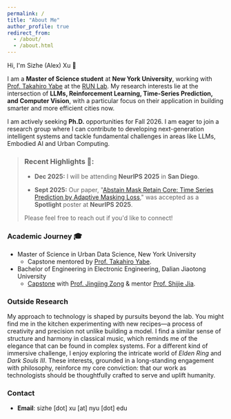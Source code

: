 ```yaml
---
permalink: /
title: "About Me"
author_profile: true
redirect_from: 
  - /about/
  - /about.html
---
```


<style>
.page__content p:first-of-type {
  margin-top: 1em;
}
</style>

Hi, I'm Sizhe (Alex) Xu 👋

I am a **Master of Science student** at **New York University**, working with [Prof. Takahiro Yabe][Takahiro Yabe-link] at the [RUN Lab][RUN lab-link]. My research interests lie at the intersection of **LLMs, Reinforcement Learning, Time-Series Prediction, and Computer Vision**, with a particular focus on their application in building smarter and more efficient cities now.

I am actively seeking **Ph.D.** opportunities for Fall 2026. I am eager to join a research group where I can contribute to developing next-generation intelligent systems and tackle fundamental challenges in areas like LLMs, Embodied AI and Urban Computing.

> ### Recent Highlights 🎉:
> * **Dec 2025:** I will be attending **NeurIPS 2025** in **San Diego**. 
> 
> * **Sept 2025:** Our paper, "[Abstain Mask Retain Core: Time Series Prediction by Adaptive Masking Loss][paper-link]," was accepted as a **Spotlight** poster at **NeurIPS 2025**.
> 
> Please feel free to reach out if you'd like to connect!

### Academic Journey 🎓

- Master of Science in Urban Data Science, New York University
  - Capstone mentored by [Prof. Takahiro Yabe][Takahiro Yabe-link].
- Bachelor of Engineering in Electronic Engineering, Dalian Jiaotong University
  - [Capstone][undergrad capstone-link] with [Prof. Jingjing Zong][ZJJ-link] & mentor [Prof. Shijie Jia][JSJ-link].

### Outside Research

My approach to technology is shaped by pursuits beyond the lab. You might find me in the kitchen experimenting with new recipes—a process of creativity and precision not unlike building a model. I find a similar sense of structure and harmony in classical music, which reminds me of the elegance that can be found in complex systems. For a different kind of immersive challenge, I enjoy exploring the intricate world of *Elden Ring* and *Dark Souls III*. These interests, grounded in a long-standing engagement with philosophy, reinforce my core conviction: that our work as technologists should be thoughtfully crafted to serve and uplift humanity.

### Contact

- **Email**: sizhe [dot] xu [at] nyu [dot] edu

[Takahiro Yabe-link]: https://engineering.nyu.edu/faculty/takahiro-yabe
[paper-link]: ../files/27228_Abstain_Mask_Retain_Core.pdf
[RUN lab-link]: https://www.takayabe.net/
[undergrad capstone-link]: https://github.com/MazelTovy/image_segmentation_beamer
[ZJJ-link]: http://srie.djtu.edu.cn/162.html
[JSJ-link]: http://www.djtu.edu.cn/teacher/43.html

<!-- I am a Master Student at **New York University**, with a deep research interest in building autonomous agents capable of understanding, reasoning, and interacting with complex, dynamic environments. My goal is to contribute to the development of Embodied AI and World Models, bridging the gap between digital intelligence and the physical world.

My research approach is demonstrated in my co-first author paper, "Abstain Mask Retain Core: Time Series Prediction by Adaptive Masking Loss," which will be presented as a **Spotlight (Top 5%)** at **NeurIPS 2025**. In this work, we challenged the conventional "long-sequence information gain" hypothesis in time series forecasting. We proposed the AMRC framework, grounded in information bottleneck theory, which adaptively masks redundant information to enhance prediction accuracy and representation stability. This work underscores my ability to question established assumptions and develop novel, principled machine learning solutions.

Beyond foundational model research, I am passionate about applying these principles to create intelligent systems. I explored high-level decision-making by developing the "Thinking on the Move (TOM)" framework, which uses LLM-powered agents to simulate complex human mobility behaviors in urban settings. My hands-on experience extends to low-level control and perception, where I led a team to win the First Prize in the National Smart Car Competition by engineering an autonomous vehicle from the ground up, integrating custom hardware, control systems, and computer vision models.

I am currently seeking a **Ph.D. position** where I can leverage my background in machine learning, agent-based modeling, and robotics to tackle fundamental challenges in building next-generation intelligent agents. I am particularly excited about research in Vision-Language-Action (VLA) models, reinforcement learning with human feedback, and the scalability of world models. -->
